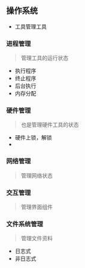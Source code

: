 ## 操作系统

- 工具管理工具

### 进程管理
> 管理工具的运行状态

- 执行程序
- 终止程序 
- 后台执行
- 内存分配

### 硬件管理

> 也是管理硬件工具的状态

- 硬件上锁，解锁
- 

### 网络管理
> 管理网络状态

### 交互管理
> 管理界面组件

### 文件系统管理
> 管理文件资料

- 日志式
- 非日志式


